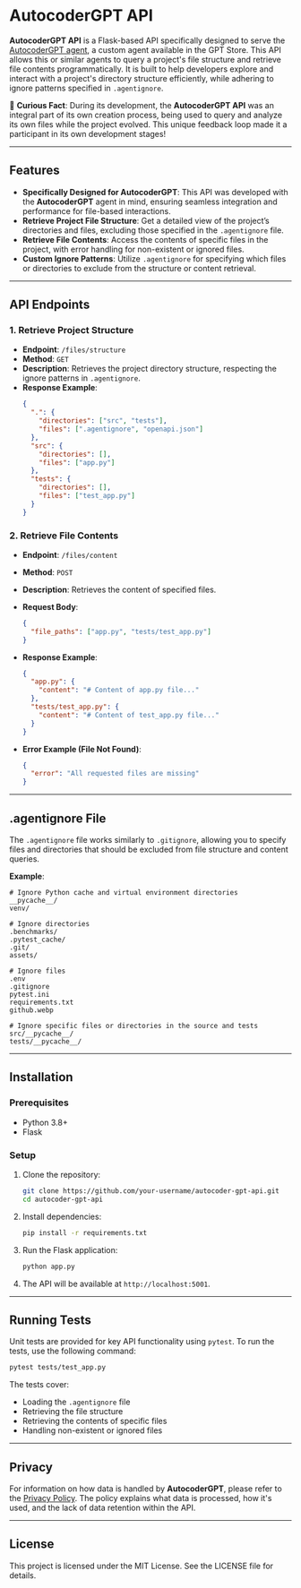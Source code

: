 # AutocoderGPT API

**AutocoderGPT API** is a Flask-based API specifically designed to serve the [AutocoderGPT agent](https://chatgpt.com/g/g-p6iZtgfWt-autocodergpt), a custom agent available in the GPT Store. This API allows this or similar agents to query a project's file structure and retrieve file contents programmatically. It is built to help developers explore and interact with a project's directory structure efficiently, while adhering to ignore patterns specified in `.agentignore`.

🤖 **Curious Fact**: During its development, the **AutocoderGPT API** was an integral part of its own creation process, being used to query and analyze its own files while the project evolved. This unique feedback loop made it a participant in its own development stages!

---

## Features

- **Specifically Designed for AutocoderGPT**: This API was developed with the **AutocoderGPT** agent in mind, ensuring seamless integration and performance for file-based interactions.
- **Retrieve Project File Structure**: Get a detailed view of the project’s directories and files, excluding those specified in the `.agentignore` file.
- **Retrieve File Contents**: Access the contents of specific files in the project, with error handling for non-existent or ignored files.
- **Custom Ignore Patterns**: Utilize `.agentignore` for specifying which files or directories to exclude from the structure or content retrieval.

---

## API Endpoints

### 1. **Retrieve Project Structure**

- **Endpoint**: `/files/structure`
- **Method**: `GET`
- **Description**: Retrieves the project directory structure, respecting the ignore patterns in `.agentignore`.
- **Response Example**:
  ```json
  {
    ".": {
      "directories": ["src", "tests"],
      "files": [".agentignore", "openapi.json"]
    },
    "src": {
      "directories": [],
      "files": ["app.py"]
    },
    "tests": {
      "directories": [],
      "files": ["test_app.py"]
    }
  }
  ```

### 2. **Retrieve File Contents**

- **Endpoint**: `/files/content`
- **Method**: `POST`
- **Description**: Retrieves the content of specified files.
- **Request Body**:
  ```json
  {
    "file_paths": ["app.py", "tests/test_app.py"]
  }
  ```
- **Response Example**:

  ```json
  {
    "app.py": {
      "content": "# Content of app.py file..."
    },
    "tests/test_app.py": {
      "content": "# Content of test_app.py file..."
    }
  }
  ```

- **Error Example (File Not Found)**:
  ```json
  {
    "error": "All requested files are missing"
  }
  ```

---

## .agentignore File

The `.agentignore` file works similarly to `.gitignore`, allowing you to specify files and directories that should be excluded from file structure and content queries.

**Example**:

```plaintext
# Ignore Python cache and virtual environment directories
__pycache__/
venv/

# Ignore directories
.benchmarks/
.pytest_cache/
.git/
assets/

# Ignore files
.env
.gitignore
pytest.ini
requirements.txt
github.webp

# Ignore specific files or directories in the source and tests
src/__pycache__/
tests/__pycache__/
```

---

## Installation

### Prerequisites

- Python 3.8+
- Flask

### Setup

1. Clone the repository:

   ```bash
   git clone https://github.com/your-username/autocoder-gpt-api.git
   cd autocoder-gpt-api
   ```

2. Install dependencies:

   ```bash
   pip install -r requirements.txt
   ```

3. Run the Flask application:

   ```bash
   python app.py
   ```

4. The API will be available at `http://localhost:5001`.

---

## Running Tests

Unit tests are provided for key API functionality using `pytest`. To run the tests, use the following command:

```bash
pytest tests/test_app.py
```

The tests cover:

- Loading the `.agentignore` file
- Retrieving the file structure
- Retrieving the contents of specific files
- Handling non-existent or ignored files

---

## Privacy

For information on how data is handled by **AutocoderGPT**, please refer to the [Privacy Policy](privacy.md). The policy explains what data is processed, how it's used, and the lack of data retention within the API.

---

## License

This project is licensed under the MIT License. See the LICENSE file for details.
